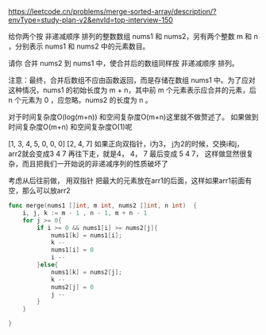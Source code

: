 https://leetcode.cn/problems/merge-sorted-array/description/?envType=study-plan-v2&envId=top-interview-150


给你两个按 非递减顺序 排列的整数数组 nums1 和 nums2，另有两个整数 m 和 n ，分别表示 nums1 和 nums2 中的元素数目。

请你 合并 nums2 到 nums1 中，使合并后的数组同样按 非递减顺序 排列。

注意：最终，合并后数组不应由函数返回，而是存储在数组 nums1 中。为了应对这种情况，nums1 的初始长度为 m + n，其中前 m 个元素表示应合并的元素，后 n 个元素为 0 ，应忽略。nums2 的长度为 n 。


对于时间复杂度O(log(m+n))  和空间复杂度O(m+n)这里就不做赘述了。
如果做到时间复杂度O(m+n) 和空间复杂度O(1)呢



[1, 3, 4, 5, 0, 0, 0]
[2, 4, 7]
如果正向双指针，i为3， j为2的时候，交换i和j， arr2就会变成3 4 7
再往下走，就是4， 4， 7
最后变成 5 4 7， 这样做显然很复杂，而且把我们一开始说的非递减序列的性质破坏了

考虑从后往前做， 用双指针
把最大的元素放在arr1的后面，这样如果arr1前面有空，那么可以放arr2


```go
func merge(nums1 []int, m int, nums2 []int, n int)  {
    i, j, k := m - 1 , n - 1, m + n - 1
    for j >= 0{
        if i >= 0 && nums1[i] >= nums2[j]{
            nums1[k] = nums1[i];
            k --
            nums1[i] = 0
            i --
        }else{
            nums1[k] = nums2[j];
            k --
            nums2[j] = 0
            j --
        }
    }

}
```